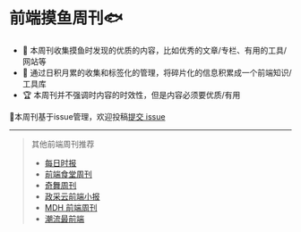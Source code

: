 # 前端摸鱼周刊🐟


 - 🔖 本周刊收集摸鱼时发现的优质的内容，比如优秀的文章/专栏、有用的工具/网站等
 - 🚧 通过日积月累的收集和标签化的管理，将碎片化的信息积累成一个前端知识/工具库
 - 🏆 本周刊并不强调时内容的时效性，但是内容必须要优质/有用


🎯本周刊基于issue管理，欢迎投稿[提交 issue](https://github.com/fe-focus/moyu-weekly/issues/new/choose) 


---

> 其他前端周刊推荐
> - [每日时报](https://wubaiqing.github.io/zaobao)
> - [前端食堂周刊](https://github.com/Geekhyt/weekly)
> - [奇舞周刊](https://weekly.75.team/)
> - [政采云前端小报](https://weekly.zoo.team/)
> - [MDH 前端周刊](https://github.com/sorrycc/weekly)
> - [潮流最前端](https://www.yuque.com/alibabaf2e/weekly)
